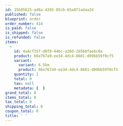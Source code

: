 ```yaml
---
id: 15b85625-ad6a-4265-85cb-b5a8f1adaa2d
published: false
blueprint: order
order_number: 414
is_paid: false
is_shipped: false
is_refunded: false
items:
  -
    id: 4a4cf25f-d0f8-44bc-a28d-2d568fae6c0a
    product: 66e767a9-ee34-4dc4-8681-d09bb59f0cf5
    variant:
      variant: 6.5km
      product: 66e767a9-ee34-4dc4-8681-d09bb59f0cf5
    quantity: 1
    total: 0
    tax: null
    metadata: {  }
grand_total: 0
items_total: 0
tax_total: 0
shipping_total: 0
coupon_total: 0
title: ' '
---
```

